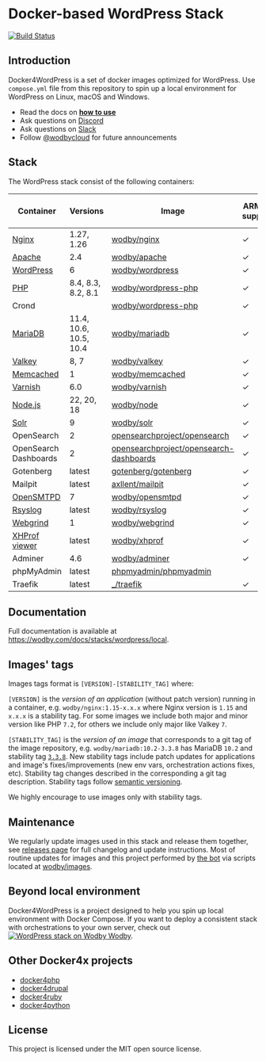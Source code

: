 # Docker-based WordPress Stack

[![Build Status](https://github.com/wodby/docker4wordpress/workflows/Run%20tests/badge.svg)](https://github.com/wodby/docker4wordpress/actions)

## Introduction

Docker4WordPress is a set of docker images optimized for WordPress. Use `compose.yml` file from this repository to spin
up a local environment for WordPress on Linux, macOS and Windows.

* Read the docs on [**how to use**](https://wodby.com/docs/stacks/wordpress/local#usage)
* Ask questions on [Discord](http://discord.wodby.com/)
* Ask questions on [Slack](http://slack.wodby.com/)
* Follow [@wodbycloud](https://twitter.com/wodbycloud) for future announcements

## Stack

The WordPress stack consist of the following containers:

| Container             | Versions               | Image                                     | ARM64 support | Enabled by default |
|-----------------------|------------------------|-------------------------------------------|---------------|--------------------|
| [Nginx]               | 1.27, 1.26             | [wodby/nginx]                             | ✓             | ✓                  |
| [Apache]              | 2.4                    | [wodby/apache]                            | ✓             |                    |
| [WordPress]           | 6                      | [wodby/wordpress]                         | ✓             | ✓                  |
| [PHP]                 | 8.4, 8.3, 8.2, 8.1     | [wodby/wordpress-php]                     | ✓             |                    |
| Crond                 |                        | [wodby/wordpress-php]                     | ✓             | ✓                  |
| [MariaDB]             | 11.4, 10.6, 10.5, 10.4 | [wodby/mariadb]                           | ✓             | ✓                  |
| [Valkey]              | 8, 7                   | [wodby/valkey]                            | ✓             |                    |
| [Memcached]           | 1                      | [wodby/memcached]                         | ✓             |                    |
| [Varnish]             | 6.0                    | [wodby/varnish]                           | ✓             |                    |
| [Node.js]             | 22, 20, 18             | [wodby/node]                              | ✓             |                    |
| [Solr]                | 9                      | [wodby/solr]                              | ✓             |                    |
| OpenSearch            | 2                      | [opensearchproject/opensearch]            | ✓             |                    |
| OpenSearch Dashboards | 2                      | [opensearchproject/opensearch-dashboards] | ✓             |                    |
| Gotenberg             | latest                 | [gotenberg/gotenberg]                     | ✓             |                    |
| Mailpit               | latest                 | [axllent/mailpit]                         | ✓             | ✓                  |
| [OpenSMTPD]           | 7                      | [wodby/opensmtpd]                         | ✓             |                    |
| [Rsyslog]             | latest                 | [wodby/rsyslog]                           | ✓             |                    |
| [Webgrind]            | 1                      | [wodby/webgrind]                          | ✓             |                    |
| [XHProf viewer]       | latest                 | [wodby/xhprof]                            | ✓             |                    |
| Adminer               | 4.6                    | [wodby/adminer]                           | ✓             |                    |
| phpMyAdmin            | latest                 | [phpmyadmin/phpmyadmin]                   |               |                    |
| Traefik               | latest                 | [_/traefik]                               | ✓             | ✓                  |

## Documentation

Full documentation is available at https://wodby.com/docs/stacks/wordpress/local.

## Images' tags

Images tags format is `[VERSION]-[STABILITY_TAG]` where:

`[VERSION]` is the _version of an application_ (without patch version) running in a container,
e.g. `wodby/nginx:1.15-x.x.x` where Nginx version is `1.15` and `x.x.x` is a stability tag. For some images we include
both major and minor version like PHP `7.2`, for others we include only major like Valkey `7`.

`[STABILITY_TAG]` is the _version of an image_ that corresponds to a git tag of the image repository,
e.g. `wodby/mariadb:10.2-3.3.8` has MariaDB `10.2` and stability
tag [`3.3.8`](https://github.com/wodby/mariadb/releases/tag/3.3.8). New stability tags include patch updates for
applications and image's fixes/improvements (new env vars, orchestration actions fixes, etc). Stability tag changes
described in the corresponding a git tag description. Stability tags follow [semantic versioning](https://semver.org/).

We highly encourage to use images only with stability tags.

## Maintenance

We regularly update images used in this stack and release them together,
see [releases page](https://github.com/wodby/docker4wordpress/releases) for full changelog and update instructions. Most
of routine updates for images and this project performed by [the bot](https://github.com/wodbot) via scripts located
at [wodby/images](https://github.com/wodby/images).

## Beyond local environment

Docker4WordPress is a project designed to help you spin up local environment with Docker Compose. If you want to deploy
a consistent stack with orchestrations to your own server, check
out [![WordPress stack on Wodby](https://www.google.com/s2/favicons?domain=wodby.com) Wodby](https://wodby.com/stacks/wordpress).

## Other Docker4x projects

* [docker4php](https://github.com/wodby/docker4php)
* [docker4drupal](https://github.com/wodby/docker4drupal)
* [docker4ruby](https://github.com/wodby/docker4ruby)
* [docker4python](https://github.com/wodby/docker4python)

## License

This project is licensed under the MIT open source license.

[Apache]: https://wodby.com/docs/stacks/wordpress/containers#apache

[MariaDB]: https://wodby.com/docs/stacks/wordpress/containers#mariadb

[Memcached]: https://wodby.com/docs/stacks/wordpress/containers#memcached

[Nginx]: https://wodby.com/docs/stacks/wordpress/containers#nginx

[Node.js]: https://wodby.com/docs/stacks/wordpress/containers#nodejs

[OpenSMTPD]: https://wodby.com/docs/stacks/wordpress/containers#opensmtpd

[PHP]: https://wodby.com/docs/stacks/wordpress/containers#php

[Rsyslog]: https://wodby.com/docs/stacks/wordpress/containers#rsyslog

[Solr]: https://wodby.com/docs/stacks/solr

[Varnish]: https://wodby.com/docs/stacks/wordpress/containers#varnish

[Valkey]: https://wodby.com/docs/stacks/wordpress/containers#valkey

[Webgrind]: https://wodby.com/docs/stacks/wordpress/containers#webgrind

[Wordpress]: https://wodby.com/docs/stacks/wordpress/containers#php

[XHProf viewer]: https://wodby.com/docs/stacks/php/containers#xhprof-viewer

[_/traefik]: https://hub.docker.com/_/traefik

[gotenberg/gotenberg]: https://hub.docker.com/r/gotenberg/gotenberg

[axllent/mailpit]: https://hub.docker.com/r/axllent/mailpit

[phpmyadmin/phpmyadmin]: https://hub.docker.com/r/phpmyadmin/phpmyadmin

[wodby/adminer]: https://github.com/wodby/adminer

[wodby/apache]: https://github.com/wodby/apache

[wodby/mariadb]: https://github.com/wodby/mariadb

[wodby/memcached]: https://github.com/wodby/memcached

[wodby/nginx]: https://github.com/wodby/nginx

[wodby/node]: https://github.com/wodby/node

[wodby/opensmtpd]: https://github.com/wodby/opensmtpd

[wodby/valkey]: https://github.com/wodby/valkey

[wodby/rsyslog]: https://github.com/wodby/rsyslog

[wodby/solr]: https://github.com/wodby/solr

[wodby/varnish]: https://github.com/wodby/varnish

[wodby/webgrind]: https://hub.docker.com/r/wodby/webgrind

[wodby/wordpress-php]: https://github.com/wodby/wordpress-php

[wodby/wordpress]: https://github.com/wodby/wordpress

[wodby/xhprof]: https://github.com/wodby/xhprof

[opensearchproject/opensearch]: https://hub.docker.com/r/opensearchproject/opensearch

[opensearchproject/opensearch-dashboards]: https://hub.docker.com/r/opensearchproject/opensearch-dashboards
